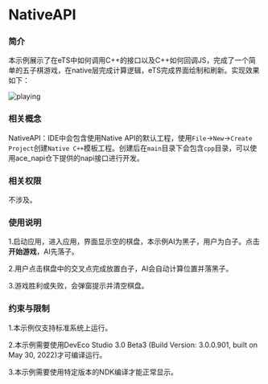 # NativeAPI

### 简介

本示例展示了在eTS中如何调用C++的接口以及C++如何回调JS，完成了一个简单的五子棋游戏，在native层完成计算逻辑，eTS完成界面绘制和刷新。实现效果如下：

![playing](screenshots/devices/playing.png)

### 相关概念

NativeAPI：IDE中会包含使用Native API的默认工程，使用`File`->`New`->`Create Project`创建`Native C++`模板工程。创建后在`main`目录下会包含`cpp`目录，可以使用ace_napi仓下提供的napi接口进行开发。

### 相关权限

不涉及。

### 使用说明

1.启动应用，进入应用，界面显示空的棋盘，本示例AI为黑子，用户为白子。点击**开始游戏**，AI先落子。

2.用户点击棋盘中的交叉点完成放置白子，AI会自动计算位置并落黑子。

3.游戏胜利或失败，会弹窗提示并清空棋盘。

### 约束与限制

1.本示例仅支持标准系统上运行。

2.本示例需要使用DevEco Studio 3.0 Beta3 (Build Version: 3.0.0.901, built on May 30, 2022)才可编译运行。

3.本示例需要使用特定版本的NDK编译才能正常显示。